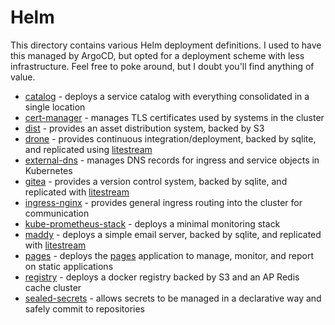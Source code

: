 # Helm

This directory contains various Helm deployment definitions. I used to have this managed by ArgoCD, but opted for a
deployment scheme with less infrastructure. Feel free to poke around, but I doubt you'll find anything of value.

- [catalog](catalog) - deploys a service catalog with everything consolidated in a single location
- [cert-manager](cert-manager) - manages TLS certificates used by systems in the cluster
- [dist](dist) - provides an asset distribution system, backed by S3
- [drone](drone) - provides continuous integration/deployment, backed by sqlite, and replicated using [litestream][]
- [external-dns](external-dns) - manages DNS records for ingress and service objects in Kubernetes
- [gitea](gitea) - provides a version control system, backed by sqlite, and replicated with [litestream][]
- [ingress-nginx](ingress-nginx) - provides general ingress routing into the cluster for communication
- [kube-prometheus-stack](kube-prometheus-stack) - deploys a minimal monitoring stack
- [maddy](maddy) - deploys a simple email server, backed by sqlite, and replicated with [litestream][]
- [pages](pages) - deploys the [pages](https://github.com/mjpitz/pages) application to manage, monitor, and report on static applications
- [registry](registry) - deploys a docker registry backed by S3 and an AP Redis cache cluster
- [sealed-secrets](sealed-secrets) - allows secrets to be managed in a declarative way and safely commit to repositories

[litestream]: https://litestream.io
